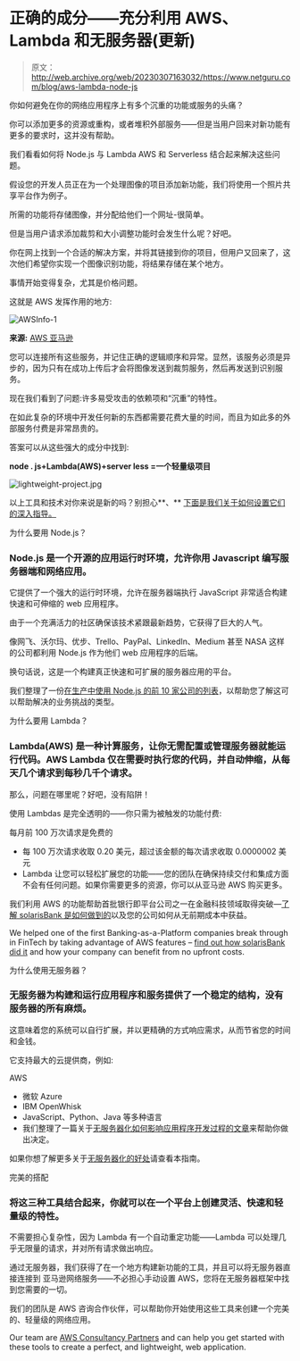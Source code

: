 # 正确的成分——充分利用 AWS、Lambda 和无服务器(更新)

> 原文：<http://web.archive.org/web/20230307163032/https://www.netguru.com/blog/aws-lambda-node-js>

 你如何避免在你的网络应用程序上有多个沉重的功能或服务的头痛？

你可以添加更多的资源或重构，或者堆积外部服务——但是当用户回来对新功能有更多的要求时，这并没有帮助。

我们看看如何将 Node.js 与 Lambda AWS 和 Serverless 结合起来解决这些问题。 

假设您的开发人员正在为一个处理图像的项目添加新功能，我们将使用一个照片共享平台作为例子。

所需的功能将存储图像，并分配给他们一个网址-很简单。

但是当用户请求添加裁剪和大小调整功能时会发生什么呢？好吧。

你在网上找到一个合适的解决方案，并将其链接到你的项目，但用户又回来了，这次他们希望你实现一个图像识别功能，将结果存储在某个地方。

事情开始变得复杂，尤其是价格问题。

这就是 AWS 发挥作用的地方:

![AWSInfo-1](img/5be45f225709fea28b29dee880644656.png)

**来源:** [AWS 亚马逊](http://web.archive.org/web/20221209121003/https://aws.amazon.com/enterprise/executive-insights/content/generating-business-value-with-aws-serverless/)

您可以连接所有这些服务，并记住正确的逻辑顺序和异常。显然，该服务必须是异步的，因为只有在成功上传后才会将图像发送到裁剪服务，然后再发送到识别服务。

现在我们看到了问题:许多易受攻击的依赖项和“沉重”的特性。

在如此复杂的环境中开发任何新的东西都需要花费大量的时间，而且为如此多的外部服务付费是非常昂贵的。

答案可以从这些强大的成分中找到:

**node . js+Lambda(AWS)+server less =一个轻量级项目**

![lightweight-project.jpg](img/dc1dbe706988dfa13488546861fd2e6f.png)

以上工具和技术对你来说是新的吗？别担心**、** [下面是我们关于如何设置它们的深入指导。](/web/20221209121003/https://www.netguru.com/blog/3-aws-tricks-for-your-business-lambda-serverless-and-cloud-functions)

为什么要用 Node.js？

### **Node.js** 是一个开源的应用运行时环境，允许你用 Javascript 编写服务器端和网络应用。

它提供了一个强大的运行时环境，允许在服务器端执行 JavaScript 非常适合构建快速和可伸缩的 web 应用程序。

由于一个充满活力的社区确保该技术紧跟最新趋势，它获得了巨大的人气。

像网飞、沃尔玛、优步、Trello、PayPal、LinkedIn、Medium 甚至 NASA 这样的公司都利用 Node.js 作为他们 web 应用程序的后端。

换句话说，这是一个构建真正快速和可扩展的服务器应用的平台。

我们整理了一份[在生产中使用 Node.js 的前 10 家公司的列表](/web/20221209121003/https://www.netguru.com/blog/top-companies-used-nodejs-production)，以帮助您了解这可以帮助解决的业务挑战的类型。

为什么要用 Lambda？

### **Lambda(AWS)** 是一种计算服务，让你无需配置或管理服务器就能运行代码。AWS Lambda 仅在需要时执行您的代码，并自动伸缩，从每天几个请求到每秒几千个请求。

那么，问题在哪里呢？好吧，没有陷阱！

使用 Lambdas 是完全透明的——你只需为被触发的功能付费:

每月前 100 万次请求是免费的

*   每 100 万次请求收取 0.20 美元，超过该金额的每次请求收取 0.0000002 美元
*   Lambda 让您可以轻松扩展您的功能——您的团队在确保持续交付和集成方面不会有任何问题。如果你需要更多的资源，你可以从亚马逊 AWS 购买更多。

我们利用 AWS 的功能帮助首批银行即平台公司之一在金融科技领域取得突破—[了解 solarisBank 是如何做到的](/web/20221209121003/https://www.netguru.com/featured/solarisbank)以及您的公司如何从无前期成本中获益。

We helped one of the first Banking-as-a-Platform companies break through in FinTech by taking advantage of AWS features – [find out how solarisBank did it](/web/20221209121003/https://www.netguru.com/featured/solarisbank) and how your company can benefit from no upfront costs.

为什么使用无服务器？

### 无服务器为构建和运行应用程序和服务提供了一个稳定的结构，没有服务器的所有麻烦。

这意味着您的系统可以自行扩展，并以更精确的方式响应需求，从而节省您的时间和金钱。

它支持最大的云提供商，例如:

AWS

*   微软 Azure
*   IBM OpenWhisk
*   JavaScript、Python、Java 等多种语言
*   我们整理了一篇关于[无服务器化如何影响应用程序开发过程的文章](/web/20221209121003/https://www.netguru.com/blog/serverless-development-the-future-looks-bright)来帮助你做出决定。

如果你想了解更多关于[无服务器化的好处](/web/20221209121003/https://www.netguru.com/blog/what-are-the-benefits-of-serverless)请查看本指南。

完美的搭配

### 将这三种工具结合起来，你就可以在一个平台上创建灵活、快速和轻量级的特性。

不需要担心复杂性，因为 Lambda 有一个自动重定功能——Lambda 可以处理几乎无限量的请求，并对所有请求做出响应。

通过无服务器，我们获得了在一个地方构建新功能的工具，并且可以将无服务器直接连接到 亚马逊网络服务——不必担心手动设置 AWS，您将在无服务器框架中找到您需要的一切。

我们的团队是 AWS 咨询合作伙伴，可以帮助你开始使用这些工具来创建一个完美的、轻量级的网络应用。

Our team are [AWS Consultancy Partners](/web/20221209121003/https://www.netguru.com/services/aws-services) and can help you get started with these tools to create a perfect, and lightweight, web application.